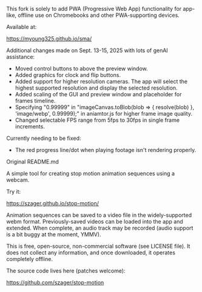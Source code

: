 This fork is solely to add PWA (Progressive Web App) functionality for app-like, offline use on Chromebooks and other PWA-supporting devices.

Available at:

https://myoung325.github.io/sma/

Additional changes made on Sept. 13-15, 2025 with lots of genAI assistance:

* Moved control buttons to above the preview window.
* Added graphics for clock and flip buttons.
* Added support for higher resolution cameras.  The app will select the highest supported resolution and display the selected resolution.
* Added scaling of the GUI and preview window and placeholder for frames timeline.
* Specifying "0.99999" in "imageCanvas.toBlob(blob => { resolve(blob) }, 'image/webp', 0.99999);" in aniamtor.js for higher frame image quality.
* Changed selectable FPS range from 5fps to 30fps in single frame increments.

Currently needing to be fixed:

* The red progress line/dot when playing footage isn't rendering properly.

Original README.md

A simple tool for creating stop motion animation sequences using a webcam.

Try it:

https://szager.github.io/stop-motion/

Animation sequences can be saved to a video file in the widely-supported webm format.  Previously-saved videos can be loaded into the app and extended. When complete, an audio track may be recorded (audio support is a bit buggy at the moment, YMMV).

This is free, open-source, non-commercial software (see LICENSE file).  It does not collect any information, and once downloaded, it operates completely offline.

The source code lives here (patches welcome):

https://github.com/szager/stop-motion

